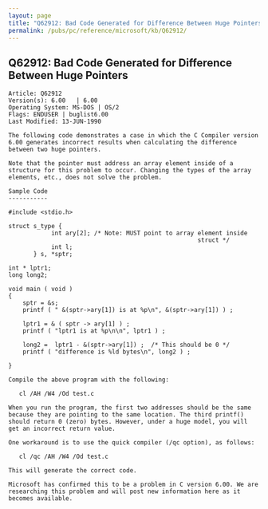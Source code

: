 ```yaml
---
layout: page
title: "Q62912: Bad Code Generated for Difference Between Huge Pointers"
permalink: /pubs/pc/reference/microsoft/kb/Q62912/
---
```


## Q62912: Bad Code Generated for Difference Between Huge Pointers

	Article: Q62912
	Version(s): 6.00   | 6.00
	Operating System: MS-DOS | OS/2
	Flags: ENDUSER | buglist6.00
	Last Modified: 13-JUN-1990
	
	The following code demonstrates a case in which the C Compiler version
	6.00 generates incorrect results when calculating the difference
	between two huge pointers.
	
	Note that the pointer must address an array element inside of a
	structure for this problem to occur. Changing the types of the array
	elements, etc., does not solve the problem.
	
	Sample Code
	-----------
	
	#include <stdio.h>
	
	struct s_type {
	            int ary[2]; /* Note: MUST point to array element inside
	                                                     struct */
	            int l;
	       } s, *sptr;
	
	int * lptr1;
	long long2;
	
	void main ( void )
	{
	    sptr = &s;
	    printf ( " &(sptr->ary[1]) is at %p\n", &(sptr->ary[1]) ) ;
	
	    lptr1 = & ( sptr -> ary[1] ) ;
	    printf ( "lptr1 is at %p\n\n", lptr1 ) ;
	
	    long2 =  lptr1 - &(sptr->ary[1]) ;  /* This should be 0 */
	    printf ( "difference is %ld bytes\n", long2 ) ;
	
	}
	
	Compile the above program with the following:
	
	   cl /AH /W4 /Od test.c
	
	When you run the program, the first two addresses should be the same
	because they are pointing to the same location. The third printf()
	should return 0 (zero) bytes. However, under a huge model, you will
	get an incorrect return value.
	
	One workaround is to use the quick compiler (/qc option), as follows:
	
	   cl /qc /AH /W4 /Od test.c
	
	This will generate the correct code.
	
	Microsoft has confirmed this to be a problem in C version 6.00. We are
	researching this problem and will post new information here as it
	becomes available.
